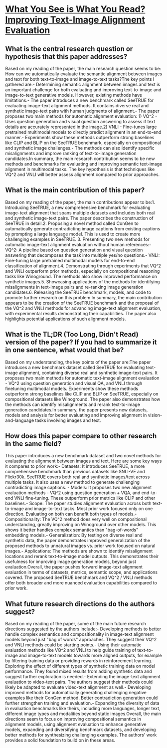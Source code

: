 # [What You See is What You Read? Improving Text-Image Alignment Evaluation](https://arxiv.org/abs/2305.10400)

## What is the central research question or hypothesis that this paper addresses?

Based on my reading of the paper, the main research question seems to be: How can we automatically evaluate the semantic alignment between images and text for both text-to-image and image-to-text tasks?The key points I gathered are:- Determining semantic alignment between images and text is an important challenge for both evaluating and improving text-to-image and image-to-text generative models. However, existing methods have limitations.- The paper introduces a new benchmark called SeeTRUE for evaluating image-text alignment methods. It contains diverse real and synthetic image-text pairs with human judgments of alignment.- The paper proposes two main methods for automatic alignment evaluation: 1) VQ^2 - Uses question generation and visual question answering to assess if text details are accurately represented in the image.2) VNLI - Fine-tunes large pretrained multimodal models to directly predict alignment in an end-to-end manner.- Experiments show these methods outperform strong baselines like CLIP and BLIP on the SeeTRUE benchmark, especially on compositional and synthetic image challenges.- The methods can also identify specific misalignments and improve ranking of text-to-image generation candidates.In summary, the main research contribution seems to be new methods and benchmarks for evaluating and improving semantic text-image alignment in multimodal tasks. The key hypothesis is that techniques like VQ^2 and VNLI will better assess alignment compared to prior approaches.


## What is the main contribution of this paper?

Based on my reading of the paper, the main contributions appear to be:1. Introducing SeeTRUE, a new comprehensive benchmark for evaluating image-text alignment that spans multiple datasets and includes both real and synthetic image-text pairs. The paper describes the construction of SeeTRUE in detail.2. Proposing a novel method called ConGen to automatically generate contradicting image captions from existing captions by prompting a large language model. This is used to create more challenging examples in SeeTRUE. 3. Presenting two new methods for automatic image-text alignment evaluation without human references:- VQ^2: A pipeline based on question generation and visual question answering that decomposes the task into multiple yes/no questions.- VNLI: Fine-tuning large pretrained multimodal models for end-to-end classification of alignment.4. Demonstrating through experiments that VQ^2 and VNLI outperform prior methods, especially on compositional reasoning tasks like Winoground. The methods also show improved performance on synthetic images.5. Showcasing applications of the methods for identifying misalignments in text-image pairs and re-ranking image generation candidates.6. Releasing the SeeTRUE benchmark, models, and code to promote further research on this problem.In summary, the main contribution appears to be the creation of the SeeTRUE benchmark and the proposal of the VQ^2 and VNLI methods for advancing image-text alignment evaluation, with experimental results demonstrating their capabilities. The paper also highlights potential applications of such alignment models.


## What is the TL;DR (Too Long, Didn't Read) version of the paper? If you had to summarize it in one sentence, what would that be?

Based on my understanding, the key points of the paper are:The paper introduces a new benchmark dataset called SeeTRUE for evaluating text-image alignment, containing diverse real and synthetic image-text pairs. It proposes two main methods for automatic text-image alignment evaluation - VQ^2 using question generation and visual QA, and VNLI through finetuning multimodal models. Experiments show these methods outperform strong baselines like CLIP and BLIP on SeeTRUE, especially on compositional datasets like Winoground. The paper also demonstrates how the methods can identify misalignments and rerank text-to-image generation candidates.In summary, the paper presents new datasets, models and analysis for better evaluating and improving alignment in vision-and-language tasks involving images and text.


## How does this paper compare to other research in the same field?

This paper introduces a new benchmark dataset and two novel methods for evaluating the alignment between images and text. Here are some key ways it compares to prior work:- Datasets: It introduces SeeTRUE, a more comprehensive benchmark than previous datasets like SNLI-VE and Flickr30k. SeeTRUE covers both real and synthetic images/text across multiple tasks. It also uses a new method to generate challenging contradicting image captions. - Models: It proposes two new alignment evaluation methods - VQ^2 using question generation + VQA, and end-to-end VNLI fine-tuning. These outperform prior metrics like CLIP and other baselines.- Scope: The paper studies alignment evaluation across both text-to-image and image-to-text tasks. Most prior work focused only on one direction. Evaluating on both can benefit both types of models.- Compositionality: The VQ^2 method does very well on compositional understanding, greatly improving on Winoground over other models. This shows it better handles complex semantics than "bag-of-words" embedding models.- Generalization: By testing on diverse real and synthetic data, the paper demonstrates improved generalization of the proposed methods to unnatural images vs. prior work focused on natural images.- Applications: The methods are shown to identify misalignment locations and rerank text-to-image model outputs. This demonstrates their usefulness for improving image generation models, beyond just evaluation.Overall, the paper pushes forward image-text alignment evaluation in terms of datasets, metrics, semantic scope, and applications covered. The proposed SeeTRUE benchmark and VQ^2 / VNLI methods offer both broader and more nuanced evaluation capabilities compared to prior work.


## What future research directions do the authors suggest?

Based on my reading of the paper, some of the main future research directions suggested by the authors include:- Developing methods to better handle complex semantics and compositionality in image-text alignment models beyond just "bag of words" approaches. They suggest their VQ^2 and VNLI methods could be starting points.- Using their automatic evaluation methods like VQ^2 and VNLI to help guide training of text-to-image and image-to-text models towards more aligned outputs, for example by filtering training data or providing rewards in reinforcement learning.- Exploring the effect of different types of synthetic training data on model performance. They found mixed results from adding synthetic data and suggest further exploration is needed.- Extending the image-text alignment evaluation to video-text pairs. The authors suggest their methods could likely be adapted to evaluate video-text alignment as well.- Developing improved methods for automatically generating challenging negative examples like their ConGen method. Better contradiction generation could further strengthen training and evaluation.- Expanding the diversity of data in evaluation benchmarks like theirs, including more languages, longer text, different image types and modalities beyond static images.Overall, the main directions seem to focus on improving compositional semantics in alignment models, using alignment evaluation to enhance generative models, expanding and diversifying benchmark datasets, and developing better methods for synthesizing challenging examples. The authors' work provides a solid foundation to build on in these areas.

